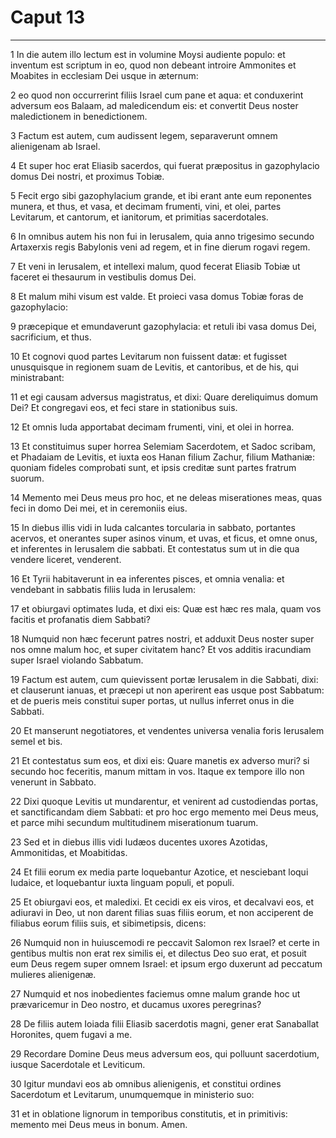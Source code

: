 # Caput 13

***

1 In die autem illo lectum est in volumine Moysi audiente populo: et inventum est scriptum in eo, quod non debeant introire Ammonites et Moabites in ecclesiam Dei usque in æternum:

2 eo quod non occurrerint filiis Israel cum pane et aqua: et conduxerint adversum eos Balaam, ad maledicendum eis: et convertit Deus noster maledictionem in benedictionem.

3 Factum est autem, cum audissent legem, separaverunt omnem alienigenam ab Israel.

4 Et super hoc erat Eliasib sacerdos, qui fuerat præpositus in gazophylacio domus Dei nostri, et proximus Tobiæ.

5 Fecit ergo sibi gazophylacium grande, et ibi erant ante eum reponentes munera, et thus, et vasa, et decimam frumenti, vini, et olei, partes Levitarum, et cantorum, et ianitorum, et primitias sacerdotales.

6 In omnibus autem his non fui in Ierusalem, quia anno trigesimo secundo Artaxerxis regis Babylonis veni ad regem, et in fine dierum rogavi regem.

7 Et veni in Ierusalem, et intellexi malum, quod fecerat Eliasib Tobiæ ut faceret ei thesaurum in vestibulis domus Dei.

8 Et malum mihi visum est valde. Et proieci vasa domus Tobiæ foras de gazophylacio:

9 præcepique et emundaverunt gazophylacia: et retuli ibi vasa domus Dei, sacrificium, et thus.

10 Et cognovi quod partes Levitarum non fuissent datæ: et fugisset unusquisque in regionem suam de Levitis, et cantoribus, et de his, qui ministrabant:

11 et egi causam adversus magistratus, et dixi: Quare dereliquimus domum Dei? Et congregavi eos, et feci stare in stationibus suis.

12 Et omnis Iuda apportabat decimam frumenti, vini, et olei in horrea.

13 Et constituimus super horrea Selemiam Sacerdotem, et Sadoc scribam, et Phadaiam de Levitis, et iuxta eos Hanan filium Zachur, filium Mathaniæ: quoniam fideles comprobati sunt, et ipsis creditæ sunt partes fratrum suorum.

14 Memento mei Deus meus pro hoc, et ne deleas miserationes meas, quas feci in domo Dei mei, et in ceremoniis eius.

15 In diebus illis vidi in Iuda calcantes torcularia in sabbato, portantes acervos, et onerantes super asinos vinum, et uvas, et ficus, et omne onus, et inferentes in Ierusalem die sabbati. Et contestatus sum ut in die qua vendere liceret, venderent.

16 Et Tyrii habitaverunt in ea inferentes pisces, et omnia venalia: et vendebant in sabbatis filiis Iuda in Ierusalem:

17 et obiurgavi optimates Iuda, et dixi eis: Quæ est hæc res mala, quam vos facitis et profanatis diem Sabbati?

18 Numquid non hæc fecerunt patres nostri, et adduxit Deus noster super nos omne malum hoc, et super civitatem hanc? Et vos additis iracundiam super Israel violando Sabbatum.

19 Factum est autem, cum quievissent portæ Ierusalem in die Sabbati, dixi: et clauserunt ianuas, et præcepi ut non aperirent eas usque post Sabbatum: et de pueris meis constitui super portas, ut nullus inferret onus in die Sabbati.

20 Et manserunt negotiatores, et vendentes universa venalia foris Ierusalem semel et bis.

21 Et contestatus sum eos, et dixi eis: Quare manetis ex adverso muri? si secundo hoc feceritis, manum mittam in vos. Itaque ex tempore illo non venerunt in Sabbato.

22 Dixi quoque Levitis ut mundarentur, et venirent ad custodiendas portas, et sanctificandam diem Sabbati: et pro hoc ergo memento mei Deus meus, et parce mihi secundum multitudinem miserationum tuarum.

23 Sed et in diebus illis vidi Iudæos ducentes uxores Azotidas, Ammonitidas, et Moabitidas.

24 Et filii eorum ex media parte loquebantur Azotice, et nesciebant loqui Iudaice, et loquebantur iuxta linguam populi, et populi.

25 Et obiurgavi eos, et maledixi. Et cecidi ex eis viros, et decalvavi eos, et adiuravi in Deo, ut non darent filias suas filiis eorum, et non acciperent de filiabus eorum filiis suis, et sibimetipsis, dicens:

26 Numquid non in huiuscemodi re peccavit Salomon rex Israel? et certe in gentibus multis non erat rex similis ei, et dilectus Deo suo erat, et posuit eum Deus regem super omnem Israel: et ipsum ergo duxerunt ad peccatum mulieres alienigenæ.

27 Numquid et nos inobedientes faciemus omne malum grande hoc ut prævaricemur in Deo nostro, et ducamus uxores peregrinas?

28 De filiis autem Ioiada filii Eliasib sacerdotis magni, gener erat Sanaballat Horonites, quem fugavi a me.

29 Recordare Domine Deus meus adversum eos, qui polluunt sacerdotium, iusque Sacerdotale et Leviticum.

30 Igitur mundavi eos ab omnibus alienigenis, et constitui ordines Sacerdotum et Levitarum, unumquemque in ministerio suo:

31 et in oblatione lignorum in temporibus constitutis, et in primitivis: memento mei Deus meus in bonum. Amen.

